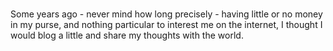###
Some years ago - never mind how long precisely - having little or no money in my
purse, and nothing particular to interest me on the internet, I thought I would blog a
little and share my thoughts with the world.

